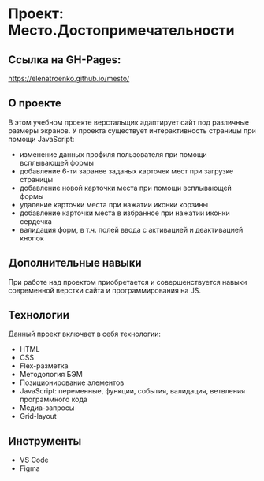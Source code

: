 # Проект: Место.Достопримечательности 

## Ссылка на GH-Pages:
https://elenatroenko.github.io/mesto/

## О проекте
В этом учебном проекте верстальщик адаптирует сайт под различные размеры экранов.
У проекта существует интерактивность страницы при помощи JavaScript:
- изменение данных профиля пользователя при помощи всплывающей формы
- добавление 6-ти заранее заданых карточек мест при загрузке страницы
- добавление новой карточки места при помощи всплывающей формы
- удаление карточки места при нажатии иконки корзины
- добавление карточки места в избранное при нажатии иконки сердечка
- валидация форм, в т.ч. полей ввода с активацией и деактивацией кнопок

## Дополнительные навыки
При работе над проектом приобретается и совершенствуется навыки современной верстки сайта и программирования на JS.


## Технологии
Данный проект включает в себя технологии:
* HTML
* CSS
* Flex-разметка
* Методология БЭМ
* Позиционирование элементов
* JavaScript: переменные, функции, события, валидация, ветвления программного кода
* Медиа-запросы
* Grid-layout

## Инструменты
* VS Code
* Figma
